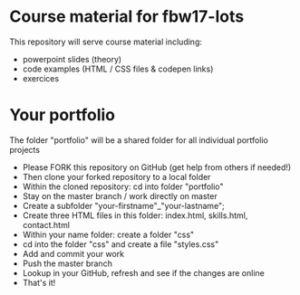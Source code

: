 # Course material for fbw17-lots

This repository will serve course material including:
- powerpoint slides (theory)
- code examples (HTML / CSS files & codepen links)
- exercices

# Your portfolio

The folder "portfolio" will be a shared folder for all individual portfolio projects

- Please FORK this repository on GitHub (get help from others if needed!)
- Then clone your forked repository to a local folder
- Within the cloned repository: cd into folder "portfolio"
- Stay on the master branch / work directly on master
- Create a subfolder "your-firstname"_"your-lastname";
- Create three HTML files in this folder: index.html, skills.html, contact.html
- Within your name folder: create a folder "css"
- cd into the folder "css" and create a file "styles.css"
- Add and commit your work
- Push the master branch
- Lookup in your GitHub, refresh and see if the changes are online
- That's it!

